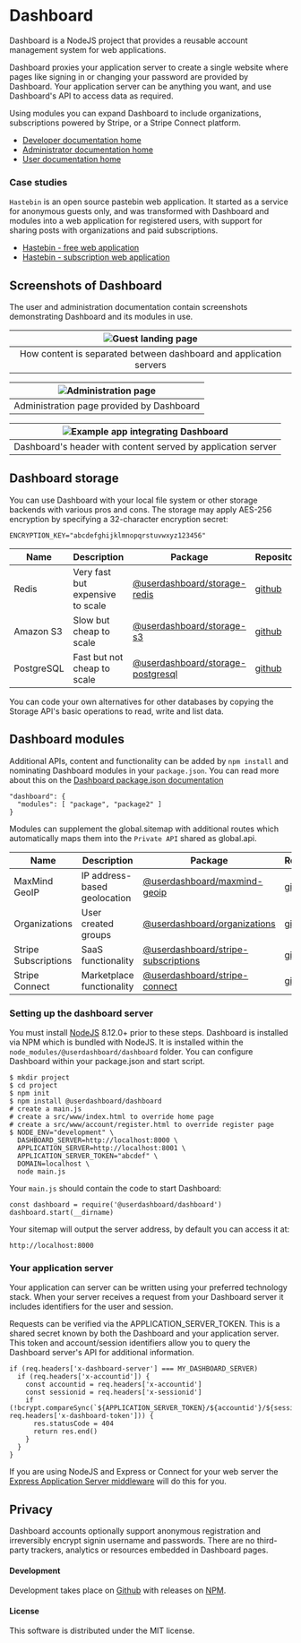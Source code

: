 # Dashboard

Dashboard is a NodeJS project that provides a reusable account management system for web applications. 

Dashboard proxies your application server to create a single website where pages like signing in or changing your password are provided by Dashboard.  Your application server can be anything you want, and use Dashboard's API to access data as required.

Using modules you can expand Dashboard to include organizations, subscriptions powered by Stripe, or a Stripe Connect platform.

- [Developer documentation home](https://userdashboard.github.io/home)
- [Administrator documentation home](https://userdashboard.github.io/administrators/home)
- [User documentation home](https://userdashboard.github.io/users/home)

### Case studies 

`Hastebin` is an open source pastebin web application.  It started as a service for anonymous guests only, and was transformed with Dashboard and modules into a web application for registered users, with support for sharing posts with organizations and paid subscriptions.

- [Hastebin - free web application](https://userdashboard.github.io/integrations/convert-hastebin-free-saas.html)
- [Hastebin - subscription web application](https://userdashboard.github.io/integrations/convert-hastebin-saas-subscription.html)

## Screenshots of Dashboard

The user and administration documentation contain screenshots demonstrating Dashboard and its modules in use. 

| ![Guest landing page](https://userdashboard.github.io/outline.png?raw=true) | 
|:---------------------------------------------------------------------------------------------------------------:|
| How content is separated between dashboard and application servers |

| ![Administration page](https://userdashboard.github.io/integrations/convert-hastebin-subscription-saas/12-owner-views-customers-subscriptions.png?raw=true) |
|:---------------------------------------------------------------------------------------------------------------:|
| Administration page provided by Dashboard |

| ![Example app integrating Dashboard ](https://userdashboard.github.io/integrations/convert-hastebin-subscription-saas/9-second-customer-creating-post-shared-with-organization.png?raw=true) |
|:---------------------------------------------------------------------------------------------------------------:|
| Dashboard's header with content served by application server |

## Dashboard storage

You can use Dashboard with your local file system or other storage backends with various pros and cons.  The storage may apply AES-256 encryption by specifying a 32-character encryption secret:

    ENCRYPTION_KEY="abcdefghijklmnopqrstuvwxyz123456"

| Name | Description | Package   | Repository |
|------|-------------|-----------|------------|
| Redis | Very fast but expensive to scale | [@userdashboard/storage-redis](https://npmjs.com/package/@userdashboard/storage-redis) | [github](https://github.com/userdashboard/storage-edis) |
| Amazon S3 | Slow but cheap to scale | [@userdashboard/storage-s3](https://npmjs.com/package/@userdashboard/storage-s3) | [github](https://github.com/userdashboard/storage-s3) |
| PostgreSQL | Fast but not cheap to scale | [@userdashboard/storage-postgresql](https://npmjs.com/package/@userdashboard/storage-postgresql) | [github](https://github.com/userdashboard/storage-postgresql) |

You can code your own alternatives for other databases by copying the Storage API's basic operations to read, write and list data.

## Dashboard modules

Additional APIs, content and functionality can be added by `npm install` and nominating Dashboard modules in your `package.json`.  You can read more about this on the [Dashboard package.json documentation](https://userdashboard.github.io/dashboard-package-json.html)

    "dashboard": {
      "modules": [ "package", "package2" ]
    }

Modules can supplement the global.sitemap with additional routes which automatically maps them into the `Private API` shared as global.api.

| Name | Description | Package   | Repository |
|------|-------------|-----------|------------|
| MaxMind GeoIP | IP address-based geolocation | [@userdashboard/maxmind-geoip](https://npmjs.com/package/userdashboard/maxmind-geoip)| [github](https://github.com/userdashboard/maxmind-geoip) |
| Organizations | User created groups | [@userdashboard/organizations](https://npmjs.com/package/userdashboard/organizations) | [github](https://github.com/userdashboard/organizations) |
| Stripe Subscriptions | SaaS functionality | [@userdashboard/stripe-subscriptions](https://npmjs.com/package/userdashboard/stripe-subscriptions) | [github](https://github.com/userdashboard/stripe-subscriptions) |
| Stripe Connect | Marketplace functionality | [@userdashboard/stripe-connect](https://npmjs.com/package/userdashboard/stripe-connect) | [github](https://github.com/userdashboard/stripe-connect)

### Setting up the dashboard server

You must install [NodeJS](https://nodejs.org) 8.12.0+ prior to these steps.  Dashboard is installed via NPM which is bundled with NodeJS.  It is installed within the `node_modules/@userdashboard/dashboard` folder.  You can configure Dashboard within your package.json and start script.

    $ mkdir project
    $ cd project
    $ npm init
    $ npm install @userdashboard/dashboard
    # create a main.js
    # create a src/www/index.html to override home page
    # create a src/www/account/register.html to override register page
    $ NODE_ENV="development" \
      DASHBOARD_SERVER=http://localhost:8000 \
      APPLICATION_SERVER=http://localhost:8001 \
      APPLICATION_SERVER_TOKEN="abcdef" \
      DOMAIN=localhost \
      node main.js

Your `main.js` should contain the code to start Dashboard:
    
    const dashboard = require('@userdashboard/dashboard')
    dashboard.start(__dirname)

Your sitemap will output the server address, by default you can access it at:

    http://localhost:8000

### Your application server

Your application can server can be written using your preferred technology stack.  When your server receives a request from your Dashboard server it includes identifiers for the user and session.

Requests can be verified via the APPLICATION_SERVER_TOKEN.  This is a shared secret known by both the Dashboard and your application server.  This token and account/session identifiers allow you to query the Dashboard server's API for additional information.

    if (req.headers['x-dashboard-server'] === MY_DASHBOARD_SERVER)
      if (req.headers['x-accountid']) {
        const accountid = req.headers['x-accountid']
        const sessionid = req.headers['x-sessionid']
        if (!bcrypt.compareSync(`${APPLICATION_SERVER_TOKEN}/${accountid'}/${sessionid}`, req.headers['x-dashboard-token'])) {
          res.statusCode = 404
          return res.end()
        }
      }
    }

If you are using NodeJS and Express or Connect for your web server the [Express Application Server middleware](https://github.com/userdashboard/express-application-server) will do this for you.

## Privacy

Dashboard accounts optionally support anonymous registration and irreversibly encrypt signin username and passwords.  There are no third-party trackers, analytics or resources embedded in Dashboard pages.  

#### Development

Development takes place on [Github](https://github.com/userdashboard/dashboard) with releases on [NPM](https://www.npmjs.com/package/@userdashboard/dashboard).

#### License

This software is distributed under the MIT license.
